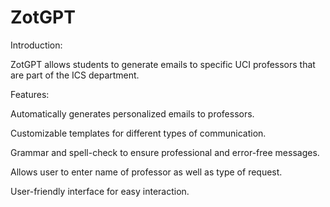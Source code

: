 # ZotGPT
Introduction:

ZotGPT allows students to generate emails to specific UCI professors that are part of the ICS department.

Features:

Automatically generates personalized emails to professors.

Customizable templates for different types of communication.

Grammar and spell-check to ensure professional and error-free messages.

Allows user to enter name of professor as well as type of request.

User-friendly interface for easy interaction.

